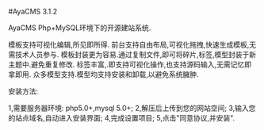 #AyaCMS 3.1.2



AyaCMS Php+MySQL环境下的开源建站系统.

模板支持可视化编辑,所见即所得.
前台支持自由布局,可视化拖拽,快速生成模板,无需技术人员参与.
模板封装更为容易.通过复制文件,即可将碎片,标签,模型封装于新主题中.避免重复修改.
标签丰富,.即支持可视化操作,也支持源码输入,无需记忆即拿即用.
众多模型支持.模型均支持安装和卸载,以避免系统臃肿.

安装方法:

1,需要服务器环境: php5.0+,mysql 5.0+;
2,解压后上传到您的网站空间;
3,输入您的站点域名,自动进入安装界面;
4,完成设置项目;
5,点击"同意协议,并安装".
